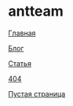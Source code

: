 # antteam
<p>
	<a href="https://efekta.github.io/antteam/index.html">
		Главная
	</a>
</p>
<p>
	<a href="https://efekta.github.io/antteam/antteam_blog.html">
	Блог
	</a>
</p>
<p>
	<a href="https://efekta.github.io/antteam/antteam_blog_article.html">
	Статья
	</a>
</p>
<p>
	<a href="https://efekta.github.io/antteam/404.html">
	404
	</a>
</p>
<p>
	<a href="https://efekta.github.io/antteam/inner.html">
	Пустая страница
	</a>
</p>

